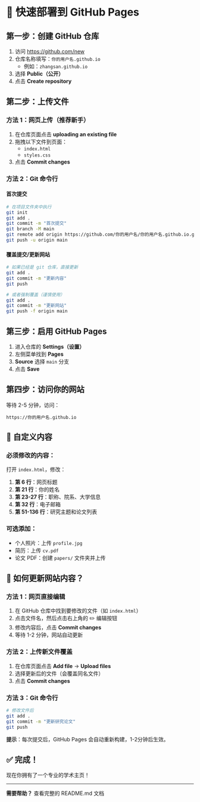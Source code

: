 # 🚀 快速部署到 GitHub Pages

## 第一步：创建 GitHub 仓库

1. 访问 https://github.com/new
2. 仓库名称填写：`你的用户名.github.io`
   - 例如：`zhangsan.github.io`
3. 选择 **Public（公开）**
4. 点击 **Create repository**

## 第二步：上传文件

### 方法 1：网页上传（推荐新手）

1. 在仓库页面点击 **uploading an existing file**
2. 拖拽以下文件到页面：
   - `index.html`
   - `styles.css`
3. 点击 **Commit changes**

### 方法 2：Git 命令行

#### 首次提交
```bash
# 在项目文件夹中执行
git init
git add .
git commit -m "首次提交"
git branch -M main
git remote add origin https://github.com/你的用户名/你的用户名.github.io.git
git push -u origin main
```

#### 覆盖提交/更新网站
```bash
# 如果已经是 git 仓库，直接更新
git add .
git commit -m "更新内容"
git push

# 或者强制覆盖（谨慎使用）
git add .
git commit -m "更新网站"
git push -f origin main
```

## 第三步：启用 GitHub Pages

1. 进入仓库的 **Settings（设置）**
2. 左侧菜单找到 **Pages**
3. **Source** 选择 `main` 分支
4. 点击 **Save**

## 第四步：访问你的网站

等待 2-5 分钟，访问：
```
https://你的用户名.github.io
```

## 🎨 自定义内容

### 必须修改的内容：

打开 `index.html`，修改：

1. **第 6 行**：网页标题
2. **第 21 行**：你的姓名
3. **第 23-27 行**：职称、院系、大学信息
4. **第 32 行**：电子邮箱
5. **第 51-136 行**：研究主题和论文列表

### 可选添加：

- 个人照片：上传 `profile.jpg`
- 简历：上传 `cv.pdf`
- 论文 PDF：创建 `papers/` 文件夹并上传

## 🔄 如何更新网站内容？

### 方法 1：网页直接编辑
1. 在 GitHub 仓库中找到要修改的文件（如 `index.html`）
2. 点击文件名，然后点击右上角的 ✏️ 编辑按钮
3. 修改内容后，点击 **Commit changes**
4. 等待 1-2 分钟，网站自动更新

### 方法 2：上传新文件覆盖
1. 在仓库页面点击 **Add file** → **Upload files**
2. 选择更新后的文件（会覆盖同名文件）
3. 点击 **Commit changes**

### 方法 3：Git 命令行
```bash
# 修改文件后
git add .
git commit -m "更新研究论文"
git push
```

**提示**：每次提交后，GitHub Pages 会自动重新构建，1-2分钟后生效。

## ✅ 完成！

现在你拥有了一个专业的学术主页！

---

**需要帮助？** 查看完整的 README.md 文档

